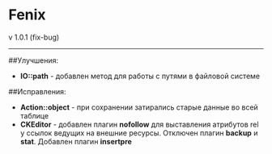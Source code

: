 Fenix
=====

v 1.0.1 (fix-bug)
____
##Улучшения:
* **IO::path** - добавлен метод для работы с путями в файловой системе

##Исправления:
* **Action::object** - при сохранении затирались старые данные во всей таблице
* **CKEditor** - добавлен плагин **nofollow** для выставления атрибутов rel у ссылок ведущих на внешние ресурсы. Отключен плагин **backup** и **stat**. Добавлен плагин **insertpre**

